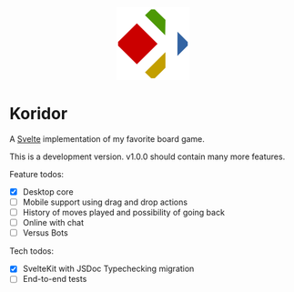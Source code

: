 <p align="center">
  <a href="https://koridor.cc" target="_blank" rel="noopener noreferrer">
    <img src="static/koridor.svg" width="128" alt="Koridor logo">
  </a>
</p>

# Koridor

A [Svelte](https://svelte.dev) implementation of my favorite board game.

This is a development version. v1.0.0 should contain many more features.

Feature todos:

- [x] Desktop core
- [ ] Mobile support using drag and drop actions
- [ ] History of moves played and possibility of going back
- [ ] Online with chat
- [ ] Versus Bots

Tech todos:

- [x] SvelteKit with JSDoc Typechecking migration
- [ ] End-to-end tests
